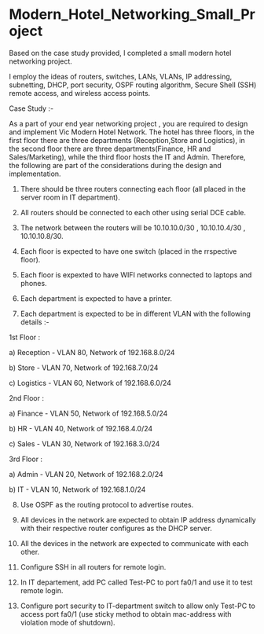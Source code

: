 # Modern_Hotel_Networking_Small_Project



Based on the case study provided, I completed a small modern hotel networking project.




I employ the ideas of routers, switches, LANs, VLANs, IP addressing, subnetting, DHCP, port security, OSPF routing algorithm, Secure Shell (SSH) remote access, and wireless access points.



Case Study :-



As a part of your end year networking project , you are required to design and implement Vic Modern Hotel Network. The hotel has three floors, in the first floor there are three departments (Reception,Store and Logistics), in the second floor there are three departments(Finance, HR and Sales/Marketing), while the third floor hosts the IT and Admin. Therefore, the following are part of the considerations during the design and implementation.




1) There should be three routers connecting each floor (all placed in the server room in IT department).




2) All routers should be connected to each other using serial DCE cable.




3) The network between the routers will be 10.10.10.0/30 , 10.10.10.4/30 , 10.10.10.8/30.





4) Each floor is expected to have one switch (placed in the rrspective floor).





5) Each floor is expexted to have WIFI networks connected to laptops and phones.





6) Each department is expected to have a printer.





7) Each department is expected to be in different VLAN with the following details :-


 
 
 1st Floor :

 
 
 
 a) Reception - VLAN 80, Network of 192.168.8.0/24 
	
 
 
 
 b) Store - VLAN 70, Network of 192.168.7.0/24 	
	
 
 
 
 c) Logistics - VLAN 60, Network of 192.168.6.0/24 



 
 
 
 2nd Floor :
	
 
 
 
 a) Finance - VLAN 50, Network of 192.168.5.0/24 
	
 
 
 
 b) HR - VLAN 40, Network of 192.168.4.0/24 
	
 
 
 
 
 c) Sales - VLAN 30, Network of 192.168.3.0/24 


 
 
 
 3rd Floor :
	
 
 
 
 a) Admin - VLAN 20, Network of 192.168.2.0/24 
	
 
 
 
 b) IT - VLAN 10, Network of 192.168.1.0/24 





8) Use OSPF as the routing protocol to advertise routes.





9) All devices in the network are expected to obtain IP address dynamically with their respective router configures as the DHCP server.





10) All the devices in the network are expected to communicate with each other.





11) Configure SSH in all routers for remote login.






12) In IT departement, add PC called Test-PC to port fa0/1 and use it to test remote login.






13) Configure port security to IT-department switch to allow only Test-PC to access port fa0/1 (use sticky method to obtain mac-address with violation mode of shutdown).
